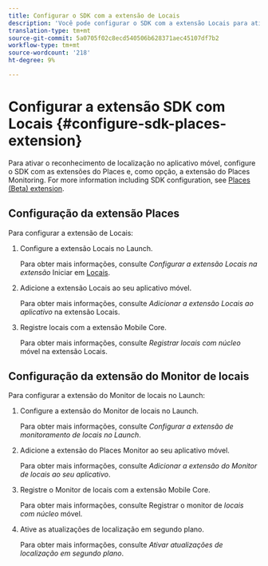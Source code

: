 ```yaml
---
title: Configurar o SDK com a extensão de Locais
description: 'Você pode configurar o SDK com a extensão Locais para ativar o reconhecimento de localização no aplicativo móvel. '
translation-type: tm+mt
source-git-commit: 5a0705f02c8ecd540506b628371aec45107df7b2
workflow-type: tm+mt
source-wordcount: '218'
ht-degree: 9%

---
```



# Configurar a extensão SDK com Locais {#configure-sdk-places-extension}

Para ativar o reconhecimento de localização no aplicativo móvel, configure o SDK com as extensões do Places e, como opção, a extensão do Places Monitoring. For more information including SDK configuration, see [Places (Beta) extension](/help/places-ext-aep-sdks/places-extension/places-extension.md).

## Configuração da extensão Places

Para configurar a extensão de Locais:

1. Configure a extensão Locais no Launch.

   Para obter mais informações, consulte *Configurar a extensão Locais na extensão* Iniciar em [Locais](/help/places-ext-aep-sdks/places-extension/places-extension.md).

1. Adicione a extensão Locais ao seu aplicativo móvel.

   Para obter mais informações, consulte *Adicionar a extensão Locais ao aplicativo* na extensão [](/help/places-ext-aep-sdks/places-extension/places-extension.md)Locais.

1. Registre locais com a extensão Mobile Core.

   Para obter mais informações, consulte *Registrar locais com núcleo* móvel na extensão [](/help/places-ext-aep-sdks/places-extension/places-extension.md)Locais.

## Configuração da extensão do Monitor de locais

Para configurar a extensão do Monitor de locais no Launch:

1. Configure a extensão do Monitor de locais no Launch.

   Para obter mais informações, consulte *Configurar a extensão de monitoramento de locais no Launch*.

1. Adicione a extensão do Places Monitor ao seu aplicativo móvel.

   Para obter mais informações, consulte *Adicionar a extensão do Monitor de locais ao seu aplicativo*.

1. Registre o Monitor de locais com a extensão Mobile Core.

   Para obter mais informações, consulte Registrar o monitor de *locais com núcleo* móvel.

1. Ative as atualizações de localização em segundo plano.

   Para obter mais informações, consulte *Ativar atualizações de localização em segundo plano*.
